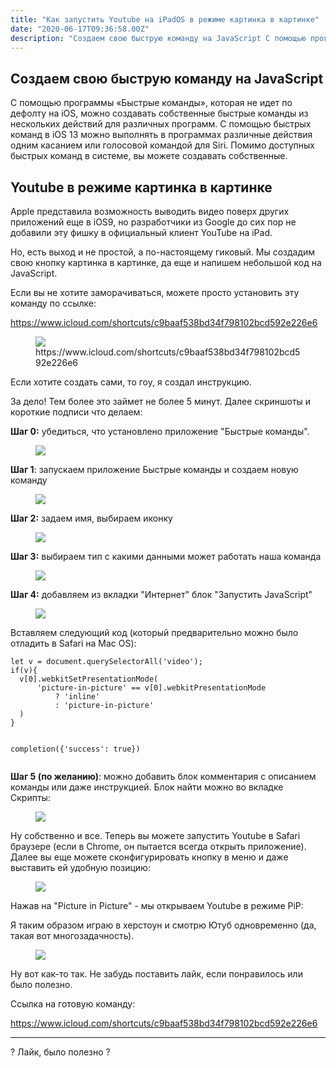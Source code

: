 ```yaml
---
title: "Как запустить Youtube на iPadOS в режиме картинка в картинке"
date: "2020-06-17T09:36:58.00Z"
description: "Создаем свою быструю команду на JavaScript С помощью программы «Быстрые команды», которая не идет по дефолту на iOS, можно созда"
---
```


<h2 id="-javascript">Создаем свою быструю команду на JavaScript</h2><p>С помощью программы «Быстрые команды», которая не идет по дефолту на iOS, можно создавать собственные быстрые команды из нескольких действий для различных программ. С помощью быстрых команд в iOS 13 можно выполнять в программах различные действия одним касанием или голосовой командой для Siri. Помимо доступных быстрых команд в системе, вы можете создавать собственные.</p><h2 id="youtube-">Youtube в режиме картинка в картинке</h2><p>Apple представила возможность выводить видео поверх других приложений еще в iOS9, но разработчики из Google до сих пор не добавили эту фишку в официальный клиент YouTube на iPad.</p><p>Но, есть выход и не простой, а по-настоящему гиковый. Мы создадим свою кнопку картинка в картинке, да еще и напишем небольшой код на JavaScript.</p><p>Если вы не хотите заморачиваться, можете просто установить эту команду по ссылке:</p><!--kg-card-begin: html--><a target="_blank" href="https://www.icloud.com/shortcuts/c9baaf538bd34f798102bcd592e226e6">https://www.icloud.com/shortcuts/c9baaf538bd34f798102bcd592e226e6</a><!--kg-card-end: html--><figure class="kg-card kg-image-card kg-card-hascaption"><img src="https://raw.githubusercontent.com/geekjob/gatsby-starter-blog/main/content/images/2020/06/--------------2020-06-16---18.30.00.png" class="kg-image"><figcaption>https://www.icloud.com/shortcuts/c9baaf538bd34f798102bcd592e226e6</figcaption></figure><p>Если хотите создать сами, то гоу, я создал инструкцию.</p><p>За дело! Тем более это займет не более 5 минут. Далее скриншоты и короткие подписи что делаем:</p><p><strong>Шаг 0:</strong> убедиться, что установлено приложение "Быстрые команды".</p><figure class="kg-card kg-image-card"><img src="https://raw.githubusercontent.com/geekjob/gatsby-starter-blog/main/content/images/2020/06/--------------2020-06-16---18.34.22.png" class="kg-image"></figure><p><strong>Шаг 1</strong>: запускаем приложение Быстрые команды и создаем новую команду</p><figure class="kg-card kg-image-card"><img src="https://raw.githubusercontent.com/geekjob/gatsby-starter-blog/main/content/images/2020/06/IMG_0174-1.jpg" class="kg-image"></figure><p><strong>Шаг 2:</strong> задаем имя, выбираем иконку</p><figure class="kg-card kg-image-card"><img src="https://raw.githubusercontent.com/geekjob/gatsby-starter-blog/main/content/images/2020/06/IMG_0175-1.jpg" class="kg-image"></figure><p><strong>Шаг 3:</strong> выбираем тип с какими данными может работать наша команда</p><figure class="kg-card kg-image-card"><img src="https://raw.githubusercontent.com/geekjob/gatsby-starter-blog/main/content/images/2020/06/IMG_0176-1.jpg" class="kg-image"></figure><p><strong>Шаг 4:</strong> добавляем из вкладки "Интернет" блок "Запустить JavaScript"</p><figure class="kg-card kg-image-card"><img src="https://raw.githubusercontent.com/geekjob/gatsby-starter-blog/main/content/images/2020/06/IMG_0178-1.jpg" class="kg-image"></figure><p>Вставляем следующий код (который предварительно можно было отладить в Safari на Mac OS):</p><pre><code class="language-javascript">let v = document.querySelectorAll('video');
if(v){
  v[0].webkitSetPresentationMode(
      'picture-in-picture' == v[0].webkitPresentationMode
          ? 'inline'
          : 'picture-in-picture'
  )
}

completion({'success': true})</code></pre><p><strong>Шаг 5 (по желанию)</strong>: можно добавить блок комментария с описанием команды или даже инструкцией. Блок найти можно во вкладке Скрипты:</p><figure class="kg-card kg-image-card"><img src="https://raw.githubusercontent.com/geekjob/gatsby-starter-blog/main/content/images/2020/06/IMG_0181-1.jpg" class="kg-image"></figure><p>Ну собственно и все. Теперь вы можете запустить Youtube в Safari браузере (если в Chrome, он пытается всегда открыть приложение). Далее вы еще можете сконфигурировать кнопку в меню и даже выставить ей удобную позицию:</p><figure class="kg-card kg-image-card"><img src="https://raw.githubusercontent.com/geekjob/gatsby-starter-blog/main/content/images/2020/06/IMG_0189-1.jpg" class="kg-image"></figure><p>Нажав на "Picture in Picture" - мы открываем Youtube в режиме PiP:</p><p>Я таким образом играю в херстоун и смотрю Ютуб одновременно (да, такая вот многозадачность).</p><figure class="kg-card kg-image-card"><img src="https://raw.githubusercontent.com/geekjob/gatsby-starter-blog/main/content/images/2020/06/IMG_0191-1.jpg" class="kg-image"></figure><p>Ну вот как-то так. Не забудь поставить лайк, если понравилось или было полезно.</p><p>Ссылка на готовую команду:</p><!--kg-card-begin: html--><a target="_blank" href="https://www.icloud.com/shortcuts/c9baaf538bd34f798102bcd592e226e6">https://www.icloud.com/shortcuts/c9baaf538bd34f798102bcd592e226e6</a><!--kg-card-end: html--><!--kg-card-begin: html--><hr>
<div onclick="likePost();this.innerHTML='Спасибо!'" class="likeButton">
     ? Лайк, было полезно ?
</div><!--kg-card-end: html-->

